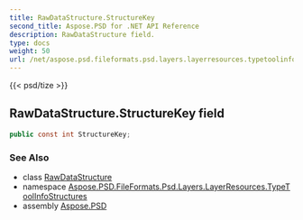 ```yaml
---
title: RawDataStructure.StructureKey
second_title: Aspose.PSD for .NET API Reference
description: RawDataStructure field. 
type: docs
weight: 50
url: /net/aspose.psd.fileformats.psd.layers.layerresources.typetoolinfostructures/rawdatastructure/structurekey/
---
```

{{< psd/tize >}}
## RawDataStructure.StructureKey field

```csharp
public const int StructureKey;
```

### See Also

* class [RawDataStructure](../)
* namespace [Aspose.PSD.FileFormats.Psd.Layers.LayerResources.TypeToolInfoStructures](../../rawdatastructure/)
* assembly [Aspose.PSD](../../../)


